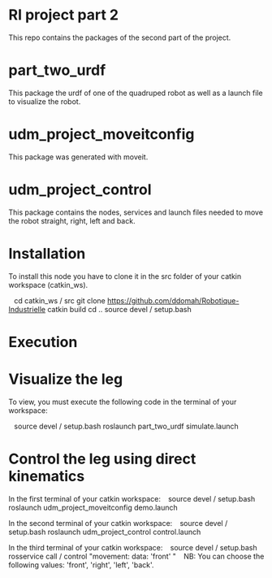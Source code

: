 # RI project part 2
This repo contains the packages of the second part of the project.

# part_two_urdf
This package the urdf of one of the quadruped robot as well as a launch file to visualize the robot.

# udm_project_moveitconfig
This package was generated with moveit.

# udm_project_control
This package contains the nodes, services and launch files needed to move the robot straight, right, left and back.

# Installation
To install this node you have to clone it in the src folder of your catkin workspace (catkin_ws).

`` ``
cd catkin_ws / src
git clone https://github.com/ddomah/Robotique-Industrielle
catkin build
cd ..
source devel / setup.bash
`` ``
# Execution
# Visualize the leg
To view, you must execute the following code in the terminal of your workspace:

`` ``
source devel / setup.bash
roslaunch part_two_urdf simulate.launch
`` ``
# Control the leg using direct kinematics

In the first terminal of your catkin workspace:
`` ``
source devel / setup.bash
roslaunch udm_project_moveitconfig demo.launch
`` ``

In the second terminal of your catkin workspace:
`` ``
source devel / setup.bash
roslaunch udm_project_control control.launch
`` ``

In the third terminal of your catkin workspace:
`` ``
source devel / setup.bash
rosservice call / control "movement:
 data: 'front' "
`` ``
NB: You can choose the following values: 'front', 'right', 'left', 'back'.
